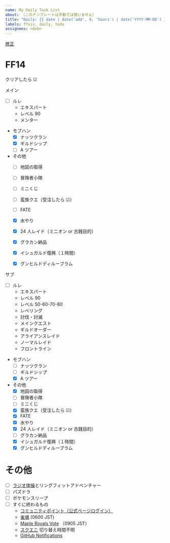 ```yaml
---
name: My Daily Task List
about: （このテンプレートは手動では使いません）
title: "Daily: {{ date | date('add', 9, 'hours') | date('YYYY-MM-DD') }}"
labels: ffxiv, daily, todo
assignees: ndxbn
---
```

[修正](https://github.com/ndxbn/ndxbn/edit/master/.github/ISSUE_TEMPLATE/zz33-daily-todo.md)

# FF14

クリアしたら ☑

メイン

<!-- 
- [ ] レベル 50-60-70-80
- [ ] レベリング
- [ ] 討伐・討滅
- [ ] メインクエスト
- [ ] ギルドオーダー
- [ ] アライアンスレイド
- [ ] ノーマルレイド
- [ ] フロントライン
-->
- [ ] ルレ
  - エキスパート
  - レベル 90
  - メンター
- モブハン
  - [x] ナッツクラン
  - [x] ギルドシップ
  - [ ] A ツアー
- その他
  - [ ] 地図の取得
  - [ ] 冒険者小隊
  - [ ] ミニくじ
  - [ ] 蛮族クエ（受注したら ☑）
  - [ ] FATE
  - [x] 水やり
  - [x] 24 人レイド（ミニオン or 古銭目的）
  - [x] グラカン納品
  - [x] イシュガルド復興（１時間）
  - [x] グンヒルドディルーブラム


サブ

- [ ] ルレ
  -  エキスパート
  -  レベル 90
  -  レベル 50-60-70-80
  -  レベリング
  -  討伐・討滅
  -  メインクエスト
  -  ギルドオーダー
  -  アライアンスレイド
  -  ノーマルレイド
  -  フロントライン
- モブハン
  - [ ] ナッツクラン
  - [ ] ギルドシップ
  - [x] A ツアー
- その他
  - [x] 地図の取得
  - [ ] 冒険者小隊
  - [ ] ミニくじ
  - [x] 蛮族クエ（受注したら ☑）
  - [x] FATE
  - [x] 水やり
  - [x] 24 人レイド（ミニオン or 古銭目的）
  - [ ] グラカン納品
  - [x] イシュガルド復興（１時間）
  - [x] グンヒルドディルーブラム

<!--
# メイプルストーリー
## 常設
--?

<!--
- [ ] シンボルデイリー
- [ ] エルダスペクトラム
- [ ] 腹ペコのムト

- [ ] モンスターコレクション
- [ ] 専門技術とアディトード
- [ ] モンスターパーク
- [ ] ディメンション インベイド
- [ ] 試験の塔
-->

<!--
## ボス
- [ ] バルログ
- [ ] ジャクム
- [ ] ウルス
- [ ] マグナス
- [ ] ヒルラ
- [ ] ランマル
- [ ] カウン
- [ ] ビシャス ノーマル
- [ ] ピエール ノーマル
- [ ] バンバン ノーマル
- [ ] ブラッディクィーン ノーマル
- [ ] ベルルム ノーマル
- [ ] ヴァンレオン
- [ ] ホーンテイル
- [ ] アカイラム
- [ ] ノウ姫
- [ ] ヴェラッド
- [ ] ジュリエッタ
- [ ] ピンクビーン
- [ ] クロス
- [ ] シグナス
- [ ] スウ
- [ ] デミアン
- [ ] 明智光秀
- [ ] ルシード
- [ ] ウィル
- [ ] ダスク
- [ ] 真・ヒルラ
- [ ] デュンケル
- [ ] 暗黒の魔法使い
- [ ] セレン
-->

# その他

- [ ] [ラジオ体操](https://www.youtube.com/playlist?list=PL79p1GyJa5lgNNaftK-M_cSvKjfTWp8j4)とリングフィットアドベンチャー
- [ ] パズドラ
- [ ] ポケモンスリープ
- [ ] すぐに終わるもの
  - [コミュニティポイント（公式ページログイン）](https://maplestory.nexon.co.jp/)
  - [雀魂](https://game.mahjongsoul.com) (0600 JST) <!-- 3 日分までストックできるため -->
  - [Maple Royals Vote](https://mapleroyals.com/?page=vote) （0905 JST）
  - [スクエニ](https://member.jp.square-enix.com/) 切り替え時間不明
  - [GitHub Notifications](https://github.com/notifications)
